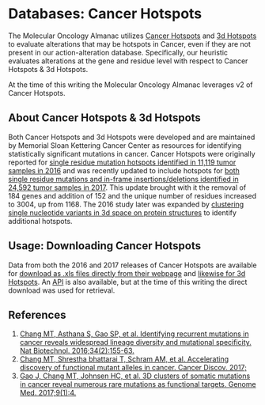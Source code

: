 # Databases: Cancer Hotspots
The Molecular Oncology Almanac utilizes [Cancer Hotspots](http://cancerhotspots.org/#/home) and [3d Hotspots](http://3dhotspots.org/3d/#/home) to evaluate alterations that may be hotspots in Cancer, even if they are not present in our action-alteration database. Specifically, our heuristic evaluates alterations at the gene and residue level with respect to Cancer Hotspots & 3d Hotspots. 

At the time of this writing the Molecular Oncology Almanac leverages v2 of Cancer Hotspots.

## About Cancer Hotspots & 3d Hotspots
Both Cancer Hotspots and 3d Hotspots were developed and are maintained by Memorial Sloan Kettering Cancer Center as resources for identifying statistically significant mutations in cancer. Cancer Hotspots were originally reported for [single residue mutation hotspots identified in 11,119 tumor samples in 2016](https://www.ncbi.nlm.nih.gov/pubmed/26619011) and was recently updated to include hotspots for [both single residue mutations and in-frame insertions/deletions identified in 24,592 tumor samples in 2017](https://www.ncbi.nlm.nih.gov/pubmed/29247016). This update brought with it the removal of 184 genes and addition of 152 and the unique number of residues increased to 3004, up from 1168. The 2016 study later was expanded by [clustering single nucleotide variants in 3d space on protein structures](https://www.ncbi.nlm.nih.gov/pubmed/28115009) to identify additional hotspots.

## Usage: Downloading Cancer Hotspots
Data from both the 2016 and 2017 releases of Cancer Hotspots are available for [download as .xls files directly from their webpage](http://cancerhotspots.org/#/download) and [likewise for 3d Hotspots](http://3dhotspots.org/3d/#/download). An [API](http://cancerhotspots.org/swagger-ui.html) is also available, but at the time of this writing the direct download was used for retrieval. 

## References
1. [Chang MT, Asthana S, Gao SP, et al. Identifying recurrent mutations in cancer reveals widespread lineage diversity and mutational specificity. Nat Biotechnol. 2016;34(2):155-63.](https://www.ncbi.nlm.nih.gov/pubmed/26619011)
2. [Chang MT, Shrestha bhattarai T, Schram AM, et al. Accelerating discovery of functional mutant alleles in cancer. Cancer Discov. 2017;](https://www.ncbi.nlm.nih.gov/pubmed/29247016)
3. [Gao J, Chang MT, Johnsen HC, et al. 3D clusters of somatic mutations in cancer reveal numerous rare mutations as functional targets. Genome Med. 2017;9(1):4.](https://www.ncbi.nlm.nih.gov/pubmed/28115009)
